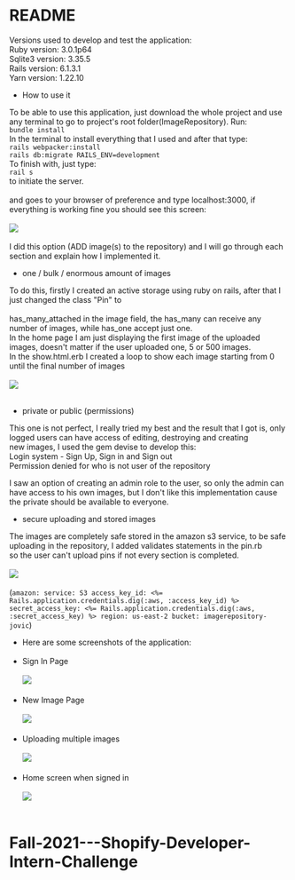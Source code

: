 # README

Versions used to develop and test the application:<br>
Ruby version: 3.0.1p64<br>
Sqlite3 version: 3.35.5<br>
Rails version: 6.1.3.1<br>
Yarn version: 1.22.10<br>

* How to use it

To be able to use this application, just download the whole project and use any terminal to go to project's root folder(ImageRepository). Run:<br>
``` bundle install ```<br>
In the terminal to install everything that I used and after that type:<br>
```rails webpacker:install```<br>
```rails db:migrate RAILS_ENV=development```<br>
To finish with, just type:<br>
```rail s```<br> 
to initiate the server.<br><br>
and goes to your browser of preference and type localhost:3000, if everything is working fine you should see this screen:<br><br>
![](images/home.png)<br><br>
I did this option (ADD image(s) to the repository) and I will go through each section and explain how I implemented it.<br>

* one / bulk / enormous amount of images<br> 

To do this, firstly I created an active storage using ruby on rails, after that I just changed the class "Pin" to<br>     
has_many_attached in the image field, the has_many can receive any number of images, while has_one accept just one.<br>
In the home page I am just displaying the first image of the uploaded images, doesn't matter if the user uploaded one, 5 or 500 images.<br>
In the show.html.erb I created a loop to show each image starting from 0 until the final number of images <br><br>
![](images/loop.png)<br><br>

* private or public (permissions) 

This one is not perfect, I really tried my best and the result that I got is, only logged users can have access of editing, destroying and creating<br>
new images, I used the gem devise to develop this:<br>
Login system - Sign Up, Sign in and Sign out <br>
Permission denied for who is not user of the repository<br>

I saw an option of creating an admin role to the user, so only the admin can have access to his own images, but I don't like this implementation cause the private should be
available to everyone.<br>

* secure uploading and stored images <br>

The images are completely safe stored in the amazon s3 service, to be safe uploading in the repository, I added validates statements in the pin.rb <br>
so the user can't upload pins if not every section is completed.<br><br>
![](images/validate.png)<br><br>
(```amazon:
service: S3
access_key_id: <%= Rails.application.credentials.dig(:aws, :access_key_id) %>
secret_access_key: <%= Rails.application.credentials.dig(:aws, :secret_access_key) %>
region: us-east-2
bucket: imagerepository-jovic```)
  
* Here are some screenshots of the application: <br><br>
* Sign In Page<br><br>
![](images/login.png)<br><br>
* New Image Page <br><br>
![](images/newimage.png)<br><br>
* Uploading multiple images <br><br>
![](images/multiple.png)<br><br>
* Home screen when signed in <br><br>
![](images/loged.png)<br><br>
# Fall-2021---Shopify-Developer-Intern-Challenge
